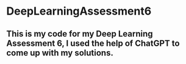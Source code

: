 # DeepLearningAssessment6

## This is my code for my Deep Learning Assessment 6, I used the help of ChatGPT to come up with my solutions.
